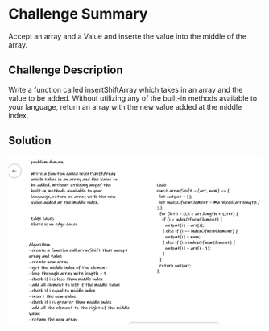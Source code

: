 # Challenge Summary

Accept an array and a Value and inserte the value into the middle of the array.

## Challenge Description

Write a function called insertShiftArray which takes in an array and the value to be added. Without utilizing any of the built-in methods available to your language, return an array with the new value added at the middle index.

## Solution

![revers-array](../../../assets/array-shift.png)
